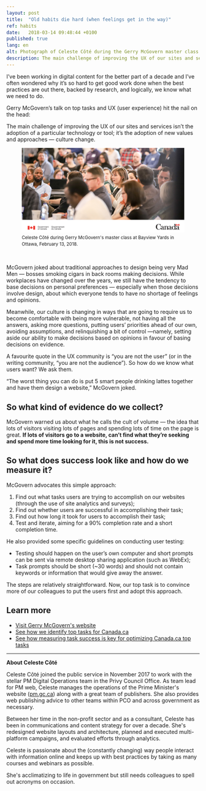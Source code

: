 ```yaml
---
layout: post
title:  "Old habits die hard (when feelings get in the way)"
ref: habits
date:   2018-03-14 09:48:44 +0100
published: true
lang: en
alt: Photograph of Celeste Côté during the Gerry McGovern master class at Bayview Yards in Ottawa, February 13, 2018
description: The main challenge of improving the UX of our sites and services isn’t the adoption of a particular technology or tool; it’s the adoption of new values and approaches — culture change.
---
```


I’ve been working in digital content for the better part of a decade and I’ve often wondered why it’s so hard to get good work done when the best practices are out there, backed by research, and logically, we know what we need to do.

Gerry McGovern’s talk on top tasks and UX (user experience) hit the nail on the head:

The main challenge of improving the UX of our sites and services isn’t the adoption of a particular technology or tool; it’s the adoption of new values and approaches — culture change.

<figure>
<img class="img-responsive" alt="Photograph of Celeste Côté during the Gerry McGovern master class at Bayview Yards in Ottawa, February 13, 2018" src="/images/gerry-week/4031_03_18_-_Tue_DTO_Crowd_TW_e.png">
<figcaption><small>Celeste Côté during Gerry McGovern's master class at Bayview Yards in Ottawa, February 13, 2018.</small></figcaption>
</figure><br>

McGovern joked about traditional approaches to design being very Mad Men — bosses smoking cigars in back rooms making decisions. While workplaces have changed over the years, we still have the tendency to base decisions on personal preferences — especially when those decisions involve design, about which everyone tends to have no shortage of feelings and opinions.

Meanwhile, our culture is changing in ways that are going to require us to become comfortable with being more vulnerable, not having all the answers, asking more questions, putting users’ priorities ahead of our own, avoiding assumptions, and relinquishing a bit of control —namely, setting aside our ability to make decisions based on opinions in favour of basing decisions on evidence.

A favourite quote in the UX community is “you are not the user” (or in the writing community, “you are not the audience”). So how do we know what users want? We ask them.

“The worst thing you can do is put 5 smart people drinking lattes together and have them design a website,” McGovern joked.

## So what kind of evidence do we collect?

McGovern warned us about what he calls the cult of volume — the idea that lots of visitors visiting lots of pages and spending lots of time on the page is great. **If lots of visitors go to a website, can’t find what they’re seeking and spend more time looking for it, this is not success.**

## So what does success look like and how do we measure it?

McGovern advocates this simple approach:

1. Find out what tasks users are trying to accomplish on our websites (through the use of site analytics and surveys);
2. Find out whether users are successful in accomplishing their task;
3. Find out how long it took for users to accomplish their task;
4. Test and iterate, aiming for a 90% completion rate and a short completion time.

He also provided some specific guidelines on conducting user testing:

- Testing should happen on the user’s own computer and short prompts can be sent via remote desktop sharing application (such as WebEx);
- Task prompts should be short (~30 words) and should not contain keywords or information that would give away the answer.

The steps are relatively straightforward. Now, our top task is to convince more of our colleagues to put the users first and adopt this approach.

## Learn more 

- [Visit Gerry McGovern's website](http://www.gerrymcgovern.com/)
- [See how we identify top tasks for Canada.ca](https://canada-ca.github.io/2017/12/11/top-100-for-gc.html)
- [See how measuring task success is key for optimizing Canada.ca top tasks](https://canada-ca.github.io/category/2017/12/12/optimization-overview.html)

<hr>

<b>About Celeste Côté</b>

Celeste Côté joined the public service in November 2017 to work with the stellar PM Digital Operations team in the Privy Council Office. As team lead for PM web, Celeste manages the operations of the Prime Minister's website ([pm.gc.ca](http://pm.gc.ca)) along with a great team of publishers. She also provides web publishing advice to other teams within PCO and across government as necessary.

Between her time in the non-profit sector and as a consultant, Celeste has been in communications and content strategy for over a decade. She's redesigned website layouts and architecture, planned and executed multi-platform campaigns, and evaluated efforts through analytics.

Celeste is passionate about the (constantly changing) way people interact with information online and keeps up with best practices by taking as many courses and webinars as possible.

She's acclimatizing to life in government but still needs colleagues to spell out acronyms on occasion.
